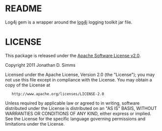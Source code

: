 README
======

Log4j gem is a wrapper around the [log4j](http://logging.apache.org/log4j/1.2/) logging toolkit jar file.

LICENSE
=======

This package is released under the [Apache Software License v2.0](http://logging.apache.org/log4j/1.2/license.html).

Copyright 2011 Jonathan D. Simms

   Licensed under the Apache License, Version 2.0 (the "License");
   you may not use this file except in compliance with the License.
   You may obtain a copy of the License at

       http://www.apache.org/licenses/LICENSE-2.0

   Unless required by applicable law or agreed to in writing, software
   distributed under the License is distributed on an "AS IS" BASIS,
   WITHOUT WARRANTIES OR CONDITIONS OF ANY KIND, either express or implied.
   See the License for the specific language governing permissions and
   limitations under the License.


